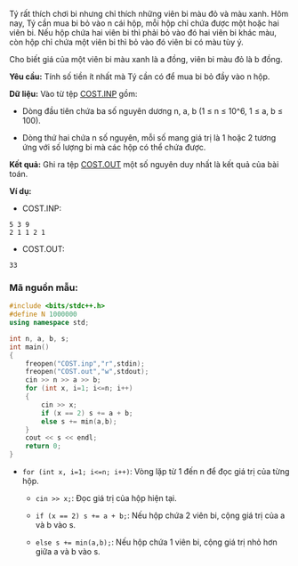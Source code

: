 Tý rất thích chơi bi nhưng chỉ thích những viên bi màu đỏ và màu xanh. Hôm nay, Tý cần mua bi bỏ vào n cái hộp, mỗi hộp chỉ chứa được một hoặc hai viên bi. Nếu hộp chứa hai viên bi thì phải bỏ vào đó hai viên bi khác màu, còn hộp chỉ chứa một viên bi thì bỏ vào đó viên bi có màu tùy ý.

Cho biết giá của một viên bi màu xanh là a đồng, viên bi màu đỏ là b đồng.

**Yêu cầu:** Tính số tiền ít nhất mà Tý cần có để mua bi bỏ đầy vào n hộp.

**Dữ liệu:** Vào từ tệp [COST.INP](https://COST.INP) gồm:

- Dòng đầu tiên chứa ba số nguyên dương n, a, b (1 ≤ n ≤ 10^6, 1 ≤ a, b ≤ 100).
    
- Dòng thứ hai chứa n số nguyên, mỗi số mang giá trị là 1 hoặc 2 tương ứng với số lượng bi mà các hộp có thể chứa được.
    

**Kết quả:** Ghi ra tệp [COST.OUT](https://COST.OUT) một số nguyên duy nhất là kết quả của bài toán.

**Ví dụ:**

- COST.INP:

```
5 3 9
2 1 1 2 1
```

- COST.OUT:

```
33
```

### Mã nguồn mẫu:

```cpp
#include <bits/stdc++.h>
#define N 1000000
using namespace std;

int n, a, b, s;
int main()
{
    freopen("COST.inp","r",stdin);
    freopen("COST.out","w",stdout);
    cin >> n >> a >> b;
    for (int x, i=1; i<=n; i++)
    {
        cin >> x;
        if (x == 2) s += a + b;
        else s += min(a,b);
    }
    cout << s << endl;
    return 0;
}

```

- `for (int x, i=1; i<=n; i++)`: Vòng lặp từ 1 đến n để đọc giá trị của từng hộp.
    
    - `cin >> x;`: Đọc giá trị của hộp hiện tại.
        
    - `if (x == 2) s += a + b;`: Nếu hộp chứa 2 viên bi, cộng giá trị của a và b vào s.
        
    - `else s += min(a,b);`: Nếu hộp chứa 1 viên bi, cộng giá trị nhỏ hơn giữa a và b vào s.